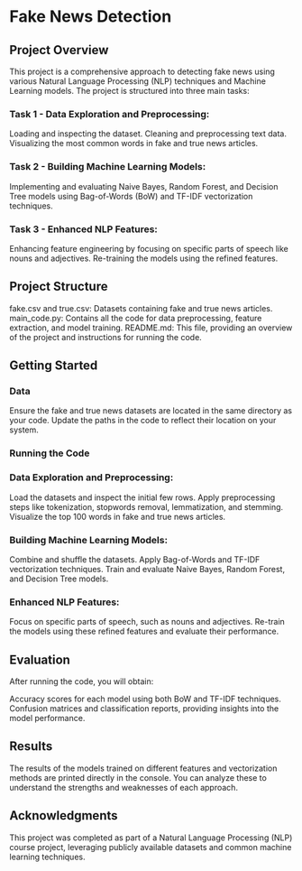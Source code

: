 # Fake News Detection

## Project Overview
This project is a comprehensive approach to detecting fake news using various Natural Language Processing (NLP) techniques and Machine Learning models. The project is structured into three main tasks:

### Task 1 - Data Exploration and Preprocessing:

Loading and inspecting the dataset.
Cleaning and preprocessing text data.
Visualizing the most common words in fake and true news articles.

### Task 2 - Building Machine Learning Models:

Implementing and evaluating Naive Bayes, Random Forest, and Decision Tree models using Bag-of-Words (BoW) and TF-IDF vectorization techniques.

### Task 3 - Enhanced NLP Features:

Enhancing feature engineering by focusing on specific parts of speech like nouns and adjectives.
Re-training the models using the refined features.

## Project Structure

fake.csv and true.csv: Datasets containing fake and true news articles.
main_code.py: Contains all the code for data preprocessing, feature extraction, and model training.
README.md: This file, providing an overview of the project and instructions for running the code.

## Getting Started

### Data
Ensure the fake and true news datasets are located in the same directory as your code. Update the paths in the code to reflect their location on your system.

### Running the Code

### Data Exploration and Preprocessing:

Load the datasets and inspect the initial few rows.
Apply preprocessing steps like tokenization, stopwords removal, lemmatization, and stemming.
Visualize the top 100 words in fake and true news articles.

### Building Machine Learning Models:

Combine and shuffle the datasets.
Apply Bag-of-Words and TF-IDF vectorization techniques.
Train and evaluate Naive Bayes, Random Forest, and Decision Tree models.

### Enhanced NLP Features:

Focus on specific parts of speech, such as nouns and adjectives.
Re-train the models using these refined features and evaluate their performance.

## Evaluation
After running the code, you will obtain:

Accuracy scores for each model using both BoW and TF-IDF techniques.
Confusion matrices and classification reports, providing insights into the model performance.

## Results
The results of the models trained on different features and vectorization methods are printed directly in the console. You can analyze these to understand the strengths and weaknesses of each approach.

## Acknowledgments
This project was completed as part of a Natural Language Processing (NLP) course project, leveraging publicly available datasets and common machine learning techniques.
